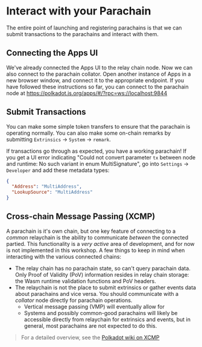 # Interact with your Parachain

The entire point of launching and registering parachains is that we can submit transactions to the
parachains and interact with them.

## Connecting the Apps UI

We've already connected the Apps UI to the relay chain node. Now we can also connect to the
parachain collator. Open another instance of Apps in a new browser window, and connect it to the
appropriate endpoint. If you have followed these instructions so far, you can connect to the
parachain node at https://polkadot.js.org/apps/#/?rpc=ws://localhost:9844

## Submit Transactions

You can make some simple token transfers to ensure that the parachain is operating normally. You can
also make some on-chain remarks by submitting `Extrinsics` -> `System` -> `remark`.

If transactions go through as expected, you have a working parachain! If you get a UI error
indicating "Could not convert parameter `tx` between node and runtime: No such variant in 
enum MultiSignature", go into `Settings` -> `Developer` and add these metadata types:

```json
{
  "Address": "MultiAddress",
  "LookupSource": "MultiAddress"
}
```

## Cross-chain Message Passing (XCMP)

A parachain is it's own chain, but one key feature of connecting to a _common_ relaychain is the
ability to communicate _between_ the connected partied. This functionality is a _very active_
area of development, and for now is not implemented in this workshop. A few things to keep
in mind when interacting with the various connected chains:

- The relay chain has no parachain state, so can't query parachain data. 
  Only Proof of Validity (PoV) information resides in relay chain storage: the Wasm runtime 
  validation functions and PoV headers.
- The relaychain is not the place to submit extrinsics or gather events data about parachains
  and vice versa. You should communicate with a _collator_ node directly for parachain operations.
  - Vertical message passing (VMP) will eventually allow for  
  - Systems and possibly common-good parachains will likely be accessible directly from relaychain
    for extrinsics and events, but in general, most parachains are not expected to do this. 

> For a detailed overview, see the [Polkadot wiki on XCMP](https://wiki.polkadot.network/docs/en/learn-crosschain)
